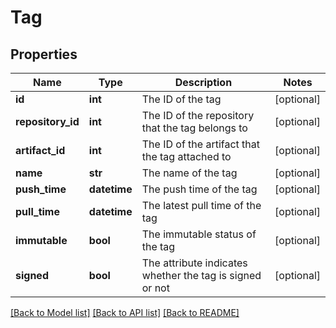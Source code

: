 # Tag

## Properties
Name | Type | Description | Notes
------------ | ------------- | ------------- | -------------
**id** | **int** | The ID of the tag | [optional] 
**repository_id** | **int** | The ID of the repository that the tag belongs to | [optional] 
**artifact_id** | **int** | The ID of the artifact that the tag attached to | [optional] 
**name** | **str** | The name of the tag | [optional] 
**push_time** | **datetime** | The push time of the tag | [optional] 
**pull_time** | **datetime** | The latest pull time of the tag | [optional] 
**immutable** | **bool** | The immutable status of the tag | [optional] 
**signed** | **bool** | The attribute indicates whether the tag is signed or not | [optional] 

[[Back to Model list]](../README.md#documentation-for-models) [[Back to API list]](../README.md#documentation-for-api-endpoints) [[Back to README]](../README.md)

